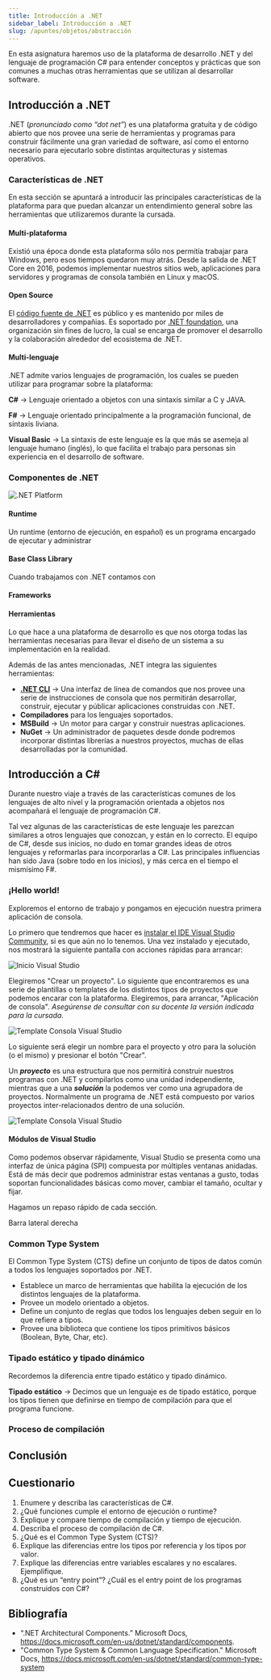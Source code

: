 ```yaml
---
title: Introducción a .NET
sidebar_label: Introducción a .NET
slug: /apuntes/objetos/abstracción
---
```


En esta asignatura haremos uso de la plataforma de desarrollo .NET y del lenguaje de programación C# para entender conceptos y prácticas que son comunes a muchas otras herramientas que se utilizan al desarrollar software. 

## Introducción a .NET
.NET (*pronunciado como “dot net”*) es una plataforma gratuita y de código abierto que nos provee una serie de herramientas y programas para construir fácilmente una gran variedad de software, así como el entorno necesario para ejecutarlo sobre distintas arquitecturas y sistemas operativos. 

### Características de .NET
En esta sección se apuntará a introducir las principales características de la plataforma para que puedan alcanzar un entendimiento general sobre las herramientas que utilizaremos durante la cursada.

#### Multi-plataforma
Existió una época donde esta plataforma sólo nos permitía trabajar para Windows, pero esos tiempos quedaron muy atrás. Desde la salida de .NET Core en 2016, podemos implementar nuestros sitios web, aplicaciones para servidores y programas de consola también en Linux y macOS. 

#### Open Source
El [código fuente de .NET](https://github.com/dotnet) es público y es mantenido por miles de desarrolladores y compañias. Es soportado por [.NET foundation](https://dotnetfoundation.org/), una organización sin fines de lucro, la cual se encarga de promover el desarrollo y la colaboración alrededor del ecosistema de .NET.

#### Multi-lenguaje
.NET admite varios lenguajes de programación, los cuales se pueden utilizar para programar sobre la plataforma:

**C#** → Lenguaje orientado a objetos con una sintaxis similar a C y JAVA.

**F#** →  Lenguaje orientado principalmente a la programación funcional, de sintaxis liviana.

**Visual Basic** → La sintaxis de este lenguaje es la que más se asemeja al lenguaje humano (inglés), lo que facilita el trabajo para personas sin experiencia en el desarrollo de software. 

### Componentes de .NET
![.NET Platform](/clases/apuntes/introduccion/dotnet5_platform.png)

#### Runtime
Un runtime (entorno de ejecución, en español) es un programa encargado de ejecutar y administrar 

#### Base Class Library
Cuando trabajamos con .NET contamos con

#### Frameworks


#### Herramientas 
Lo que hace a una plataforma de desarrollo es que nos otorga todas las herramientas necesarias para llevar el diseño de un sistema a su implementación en la realidad. 

Además de las antes mencionadas, .NET integra las siguientes herramientas:
* __[.NET CLI](https://docs.microsoft.com/en-us/dotnet/core/tools/)__ → Una interfaz de línea de comandos que nos provee una serie de instrucciones de consola que nos permitirán desarrollar, construir, ejecutar y públicar aplicaciones construidas con .NET. 
* __Compiladores__ para los lenguajes soportados.
* __MSBuild__ → Un motor para cargar y construir nuestras aplicaciones.
* __NuGet__ → Un administrador de paquetes desde donde podremos incorporar distintas librerías a nuestros proyectos, muchas de ellas desarrolladas por la comunidad.

## Introducción a C#
Durante nuestro viaje a través de las características comunes de los lenguajes de alto nivel y la programación orientada a objetos nos acompañará el lenguaje de programación C#. 

Tal vez algunas de las características de este lenguaje les parezcan similares a otros lenguajes que conozcan, y están en lo correcto. El equipo de C#, desde sus inicios, no dudo en tomar grandes ideas de otros lenguajes y reformarlas para incorporarlas a C#. Las principales influencias han sido Java (sobre todo en los inicios), y más cerca en el tiempo el mismísimo F#. 

### ¡Hello world!
Exploremos el entorno de trabajo y pongamos en ejecución nuestra primera aplicación de consola.

Lo primero que tendremos que hacer es [instalar el IDE Visual Studio Community](https://visualstudio.microsoft.com/es/), si es que aún no lo tenemos. Una vez instalado y ejecutado, nos mostrará la siguiente pantalla con acciones rápidas para arrancar:

![Inicio Visual Studio](/clases/apuntes/introduccion/inicio-visual-studio.png)

Elegiremos "Crear un proyecto". Lo siguiente que encontraremos es una serie de plantillas o templates de los distintos tipos de proyectos que podemos encarar con la plataforma. Elegiremos, para arrancar, "Aplicación de consola". *Asegúrense de consultar con su docente la versión indicada para la cursada.*

![Template Consola Visual Studio](/clases/apuntes/introduccion/template-consola-vs.png)

Lo siguiente será elegir un nombre para el proyecto y otro para la solución (o el mismo) y presionar el botón "Crear". 

Un __*proyecto*__ es una estructura que nos permitirá construir nuestros programas con .NET y compilarlos como una unidad independiente, mientras que a una __*solución*__ la podemos ver como una agrupadora de proyectos. Normalmente un programa de .NET está compuesto por varios proyectos inter-relacionados dentro de una solución. 

![Template Consola Visual Studio](/clases/apuntes/introduccion/nombre_proyecto_vs.png)

#### Módulos de Visual Studio
Como podemos observar rápidamente, Visual Studio se presenta como una interfaz de única página (SPI) compuesta por múltiples ventanas anidadas. Está de más decir que podremos administrar estas ventanas a gusto, todas soportan funcionalidades básicas como mover, cambiar el tamaño, ocultar y fijar. 

Hagamos un repaso rápido de cada sección.

Barra lateral derecha



### Common Type System
El Common Type System (CTS) define un conjunto de tipos de datos común a todos los lenguajes soportados por .NET. 

* Establece un marco de herramientas que habilita la ejecución de los distintos lenguajes de la plataforma. 
* Provee un modelo orientado a objetos. 
* Define un conjunto de reglas que todos los lenguajes deben seguir en lo que refiere a tipos.
* Provee una biblioteca que contiene los tipos primitivos básicos (Boolean, Byte, Char, etc). 

### Tipado estático y tipado dinámico
Recordemos la diferencia entre tipado estático y tipado dinámico.

__Tipado estático__ → Decimos que un lenguaje es de tipado estático, porque los tipos tienen que definirse en tiempo de compilación para que el programa funcione.




### Proceso de compilación


## Conclusión

## Cuestionario
1. Enumere y describa las características de C#.
2. ¿Qué funciones cumple el entorno de ejecución o runtime?
3. Explique y compare tiempo de compilación y tiempo de ejecución.
4. Describa el proceso de compilación de C#.
5. ¿Qué es el Common Type System (CTS)?
6. Explique las diferencias entre los tipos por referencia y los tipos por valor.
7. Explique las diferencias entre variables escalares y no escalares. Ejemplifique. 
8. ¿Qué es un “entry point”? ¿Cuál es el entry point de los programas construidos con C#? 

## Bibliografía
* “.NET Architectural Components.” Microsoft Docs, https://docs.microsoft.com/en-us/dotnet/standard/components.
* "Common Type System & Common Language Specification." Microsoft Docs, https://docs.microsoft.com/en-us/dotnet/standard/common-type-system

